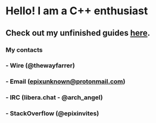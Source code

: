 # Hello! I am a C++ enthusiast

## Check out my unfinished guides [here](https://epixinvites.github.io).

### My contacts
### - Wire (@thewayfarrer)
### - Email (epixunknown@protonmail.com)
### - IRC (libera.chat - @arch_angel)
### - StackOverflow (@epixinvites)
